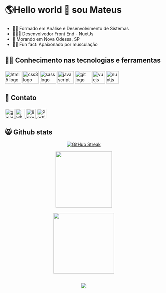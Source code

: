 <h1 align="left">🌎Hello world 👋 sou Mateus</h1>

###

* 👨‍🎓 Formado em Análise e Desenvolvimento de Sistemas
* 👩🏻‍💻 Desenvolvedor Front End - NuxtJs
* 📍 Morando em Nova Odessa, SP
* 🏋️‍♂️ Fun fact: Apaixonado por musculação

###

<h2 align="left">🐱‍👤 Conhecimento nas tecnologias e ferramentas</h2>

###

<div align="left">
  <img src="https://cdn.jsdelivr.net/gh/devicons/devicon/icons/html5/html5-original.svg" height="40" width="52" alt="html5 logo"  />
  <img src="https://cdn.jsdelivr.net/gh/devicons/devicon/icons/css3/css3-original.svg" height="40" width="52" alt="css3 logo"  />
  <img src="https://cdn.jsdelivr.net/gh/devicons/devicon/icons/sass/sass-original.svg" height="40" width="52" alt="sass logo"  />
  <img src="https://cdn.jsdelivr.net/gh/devicons/devicon/icons/javascript/javascript-original.svg" height="40" width="52" alt="javascript logo"  />
  <img src="https://cdn.jsdelivr.net/gh/devicons/devicon/icons/git/git-original.svg" height="40" width="52" alt="git logo"  />
  <img src="https://cdn.jsdelivr.net/gh/devicons/devicon/icons/vuejs/vuejs-original.svg" height="40" alt="vuejs logo"  />
  <img src="https://cdn.jsdelivr.net/gh/devicons/devicon/icons/nuxtjs/nuxtjs-original.svg" height="40" alt="nuxtjs logo"  />
</div>

###

<h2 align="left">📩 Contato</h2>

###

<div align="left">
  <a href="mateus20.lopes02@gmail.com" target="_blank">
    <img src="https://img.shields.io/static/v1?message=mateus20.lopes02@gmail.com&logo=gmail&label=&color=D14836&logoColor=white&labelColor=&style=for-the-badge" height="30" alt="gmail logo"  />
  </a>
  <a href="https://api.whatsapp.com/send?phone=5519996489694&text=Ol%C3%A1%20Mateus" target="_blank">
    <img src="https://img.shields.io/static/v1?message=(19) 996489694&logo=whatsapp&label=&color=25D366&logoColor=white&labelColor=&style=for-the-badge" height="30" alt="whatsapp logo"  />
  </a>
  <a href="linkedin.com/in/mateus--lopes" target="_blank">
    <img src="https://img.shields.io/static/v1?message=LinkedIn&logo=linkedin&label=&color=0077B5&logoColor=white&labelColor=&style=for-the-badge" height="30" alt="linkedin logo"  />
  </a>
  <a href="https://https://mateuslopes.netlify.app" target="_blank">
    <img src="https://img.shields.io/badge/-Portfolio-black?logo=flickr&style=for-the-badge" height="30" alt="Portfolio Mateuss18">
  </a>
</div>

###
</div>

   <h2>😸 Github stats</h2>
   
   <div align="center">
  
   [![GitHub Streak](https://streak-stats.demolab.com?user=Mateuss18&theme=sea&date_format=n%2Fj%5B%2FY%5D&background=000000&border=A80101&fire=A80101&ring=A80101&stroke=A80101)](https://git.io/streak-stats)
  
  </div>

   <div align="center">
        <img align="center" src="https://github-readme-stats.vercel.app/api?username=Mateuss18&show_icons=true&cache_seconds=86400&theme=chartreuse-dark&title_color=FFFFFF&text_color=FFFFFF&icon_color=A80101&bg_color=000000&border_color=A80101&hide=issues" height="180" alt=""/>
    </div>
    
<br>
    
<div align="center">
    
<img align="center" src="https://github-readme-stats.vercel.app/api/top-langs/?username=Mateuss18&layout=compact&?exclude_repo=Pokedex,Memstuff,Calculator-in-Flutter&theme=chartreuse-dark&title_color=FFFFFF&text_color=FFFFFF&icon_color=A80101&bg_color=000000&border_color=A80101&langs_count=5" alt="" height="194">
        
</div>

<br>

<div align="center">

![](https://komarev.com/ghpvc/?username=mateuss18&color=red&style=for-the-badge)

</div>
<!---
<div align="center">
![Snake animation](https://github.com/Mateuss18/Mateuss18/blob/output/github-contribution-grid-snake.svg)
</div>
-->
